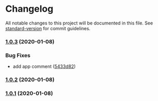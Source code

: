 # Changelog

All notable changes to this project will be documented in this file. See [standard-version](https://github.com/conventional-changelog/standard-version) for commit guidelines.

### [1.0.3](https://github.com/LLGZONE/mono-repo/compare/v1.3.1...v1.0.3) (2020-01-08)


### Bug Fixes

* add app comment ([5433d82](https://github.com/LLGZONE/mono-repo/commit/5433d82ea16b8e3c5352a9ff78621cad29b2a47b))

### [1.0.2](https://github.com/LLGZONE/mono-repo/compare/v1.3.0...v1.0.2) (2020-01-08)

### [1.0.1](https://github.com/LLGZONE/mono-repo/compare/v1.3.0...v1.0.1) (2020-01-08)
